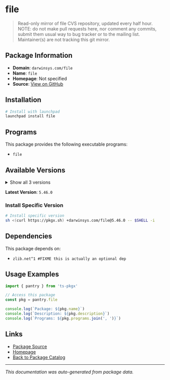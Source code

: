 # file

> Read-only mirror of file CVS repository, updated every half hour. NOTE: do not make pull requests here, nor comment any commits, submit them usual way to bug tracker or to the mailing list. Maintainer(s) are not tracking  this git mirror.

## Package Information

- **Domain**: `darwinsys.com/file`
- **Name**: `file`
- **Homepage**: Not specified
- **Source**: [View on GitHub](https://github.com/pkgxdev/pantry/tree/main/projects/darwinsys.com/file/package.yml)

## Installation

```bash
# Install with launchpad
launchpad install file
```

## Programs

This package provides the following executable programs:

- `file`

## Available Versions

<details>
<summary>Show all 3 versions</summary>

- `5.46.0`, `5.45.0`, `5.43.0`

</details>

**Latest Version**: `5.46.0`

### Install Specific Version

```bash
# Install specific version
sh <(curl https://pkgx.sh) +darwinsys.com/file@5.46.0 -- $SHELL -i
```

## Dependencies

This package depends on:

- `zlib.net^1 #FIXME this is actually an optional dep`

## Usage Examples

```typescript
import { pantry } from 'ts-pkgx'

// Access this package
const pkg = pantry.file

console.log(`Package: ${pkg.name}`)
console.log(`Description: ${pkg.description}`)
console.log(`Programs: ${pkg.programs.join(', ')}`)
```

## Links

- [Package Source](https://github.com/pkgxdev/pantry/tree/main/projects/darwinsys.com/file/package.yml)
- [Homepage](#)
- [Back to Package Catalog](../package-catalog.md)

---

*This documentation was auto-generated from package data.*
